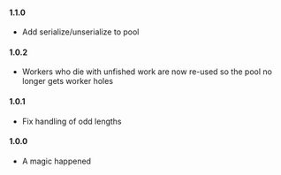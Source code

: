 #### 1.1.0

- Add serialize/unserialize to pool

#### 1.0.2

- Workers who die with unfished work are now re-used so the pool no longer gets worker holes

#### 1.0.1

- Fix handling of odd lengths

#### 1.0.0

- A magic happened
